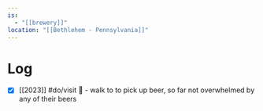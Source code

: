 ```yaml
---
is:
  - "[[brewery]]"
location: "[[Bethlehem - Pennsylvania]]"
---
```

# Log
- [x] [[2023]] #do/visit 🤞 - walk to to pick up beer, so far not overwhelmed by any of their beers
